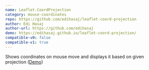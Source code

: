 ```yaml
---
name: Leaflet.CoordProjection
category: mouse-coordinates
repo: https://github.com/edihasaj/leaflet-coord-projection
author: Edi Hasaj
author-url: https://github.com/edihasaj
demo: https://edihasaj.github.io/leaflet-coord-projection/
compatible-v0: false
compatible-v1: true
---
```


Shows coordinates on mouse move and displays it based on given projection (<a href="https://edihasaj.github.io/leaflet-coord-projection/">Demo</a>)
